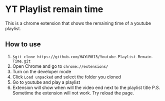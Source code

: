 # YT Playlist remain time
This is a chrome extension that shows the remaining time of a youtube playlist.
## How to use
1. `$git clone https://github.com/HAYU9013/Youtube-Playlist-Remain-Time.git`
2. Open Chrome and go to `chrome://extensions/`
3. Turn on the developer mode
4. Click `Load unpacked` and select the folder you cloned
5. Go to youtube and play a playlist
6. Extension will show when will the video end next to the playlist title
P.S. Sometime the extension will not work. Try reload the page.